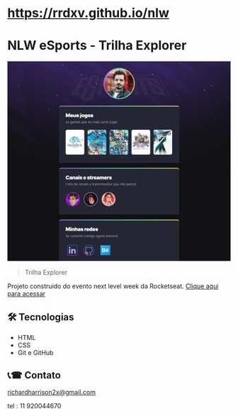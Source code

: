 # https://rrdxv.github.io/nlw


# NLW eSports - Trilha Explorer
![preview](./.github/preview.png)
   
> Trilha Explorer

Projeto construido do evento next level week da Rocketseat.
[Clique aqui para acessar](https://rrdxv.github.io/nlw/)
## 🛠 Tecnologias

- HTML
- CSS
- Git e GitHub

## 📞☎ Contato

richardharrison2x@gmail.com

tel : 11 920044670

